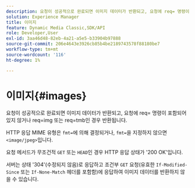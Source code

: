 ```yaml
---
description: 요청이 성공적으로 완료되면 이미지 데이터가 반환되고, 요청에 req= 명령이 포함되어 있지 않거나 req=img 또는 req=tmb인 경우 반환됩니다.
solution: Experience Manager
title: 이미지
feature: Dynamic Media Classic,SDK/API
role: Developer,User
exl-id: 3aa46d48-82eb-4a21-a5e5-b33904b97888
source-git-commit: 206e4643e3926cb85b4be2189743578f88180be7
workflow-type: tm+mt
source-wordcount: '116'
ht-degree: 1%

---
```


# 이미지{#images}

요청이 성공적으로 완료되면 이미지 데이터가 반환되고, 요청에 req= 명령이 포함되어 있지 않거나 req=img 또는 req=tmb인 경우 반환됩니다.

HTTP 응답 MIME 유형은 `fmt=`에 의해 결정되거나, `fmt=`을 지정하지 않으면 `<image/jpeg>`입니다.

요청 메서드가 무조건적 `GET` 또는 `HEAD`인 경우 HTTP 응답 상태가 &#39;200 OK&#39;입니다.

서버는 상태 &#39;304&#39;(수정되지 않음)로 응답하고 조건부 `GET` 요청(유효한 `If-Modified-Since` 또는 `If-None-Match` 헤더를 포함함)에 응답하여 이미지 데이터를 반환하지 않을 수 있습니다.
